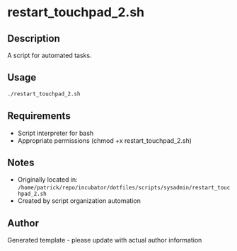 # restart_touchpad_2.sh

## Description
A script for automated tasks.

## Usage
```bash
./restart_touchpad_2.sh
```

## Requirements
- Script interpreter for bash
- Appropriate permissions (chmod +x restart_touchpad_2.sh)

## Notes
- Originally located in: `/home/patrick/repo/incubator/dotfiles/scripts/sysadmin/restart_touchpad_2.sh`
- Created by script organization automation

## Author
Generated template - please update with actual author information
